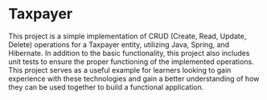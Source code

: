 # Taxpayer
This project is a simple implementation of CRUD (Create, Read, Update, Delete) operations for a Taxpayer entity, utilizing Java, Spring, and Hibernate. In addition to the basic functionality, this project also includes unit tests to ensure the proper functioning of the implemented operations. This project serves as a useful example for learners looking to gain experience with these technologies and gain a better understanding of how they can be used together to build a functional application.
